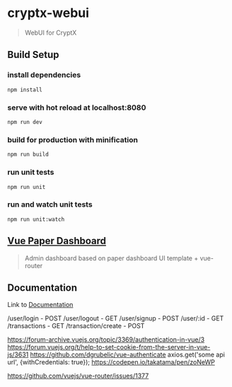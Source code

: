 # cryptx-webui
> WebUI for CryptX

## Build Setup

### install dependencies
`npm install`
### serve with hot reload at localhost:8080
`npm run dev`
### build for production with minification
`npm run build`
### run unit tests
`npm run unit`
### run and watch unit tests
`npm run unit:watch`

## [Vue Paper Dashboard](https://cristijora.github.io/vue-paper-dashboard/)
> Admin dashboard based on paper dashboard UI template + vue-router

## Documentation
Link to [Documentation](https://cristijora.github.io/vue-paper-dashboard-docs/#/)


/user/login - POST
/user/logout - GET
/user/signup - POST
/user/:id - GET
/transactions - GET
/transaction/create - POST

https://forum-archive.vuejs.org/topic/3369/authentication-in-vue/3
https://forum.vuejs.org/t/help-to-set-cookie-from-the-server-in-vue-js/3631
https://github.com/dgrubelic/vue-authenticate
axios.get('some api url', {withCredentials: true});
https://codepen.io/takatama/pen/zoNeWP


https://github.com/vuejs/vue-router/issues/1377
